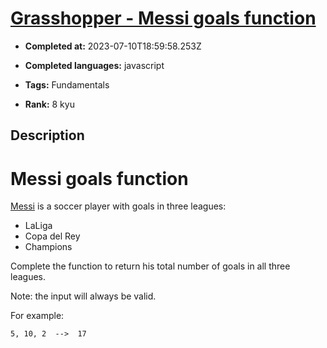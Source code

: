 # [Grasshopper - Messi goals function](https://www.codewars.com/kata/55f73be6e12baaa5900000d4)

- **Completed at:** 2023-07-10T18:59:58.253Z

- **Completed languages:** javascript

- **Tags:** Fundamentals

- **Rank:** 8 kyu

## Description

# Messi goals function

[Messi](https://en.wikipedia.org/wiki/Lionel_Messi) is a soccer player with goals in three leagues: 

- LaLiga
- Copa del Rey
- Champions

Complete the function to return his total number of goals in all three leagues.

Note: the input will always be valid.

For example:

```
5, 10, 2  -->  17
```
